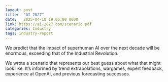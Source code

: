 ```yaml
---
layout: post
title:  "AI 2027"
date:   2025-04-10 19:05:00 0000
link: https://ai-2027.com/scenario.pdf
categories: Industry
tags: industry-report
---
```


We predict that the impact of superhuman AI over the next decade will be enormous, exceeding that of the Industrial Revolution.

We wrote a scenario that represents our best guess about what that might look like. It’s informed by trend extrapolations, wargames, expert feedback, experience at OpenAI, and previous forecasting successes.